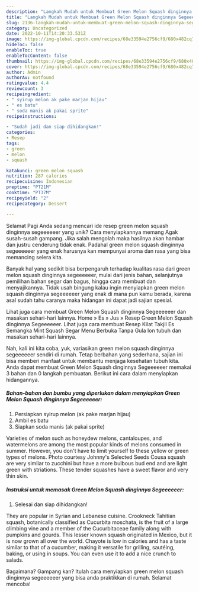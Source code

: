 ```yaml
---
description: "Langkah Mudah untuk Membuat Green Melon Squash dinginnya Segeeeeeer yang Enak, Mantap"
title: "Langkah Mudah untuk Membuat Green Melon Squash dinginnya Segeeeeeer yang Enak, Mantap"
slug: 2136-langkah-mudah-untuk-membuat-green-melon-squash-dinginnya-segeeeeeer-yang-enak-mantap
category: Uncategorized
date: 2022-10-11T14:20:33.531Z
image: https://img-global.cpcdn.com/recipes/68e33594e2756cf9/680x482cq70/green-melon-squash-dinginnya-segeeeeeer-foto-resep-utama.jpg
hideToc: false
enableToc: true
enableTocContent: false
thumbnail: https://img-global.cpcdn.com/recipes/68e33594e2756cf9/680x482cq70/green-melon-squash-dinginnya-segeeeeeer-foto-resep-utama.jpg
cover: https://img-global.cpcdn.com/recipes/68e33594e2756cf9/680x482cq70/green-melon-squash-dinginnya-segeeeeeer-foto-resep-utama.jpg
author: Admin
authorAv: notfound
ratingvalue: 4.4
reviewcount: 3
recipeingredient:
- " syirup melon ak pake marjan hijau"
- " es batu"
- " soda manis ak pakai sprite"
recipeinstructions:

- "Sudah jadi dan siap dihidangkan!"
categories:
- Resep
tags:
- green
- melon
- squash

katakunci: green melon squash 
nutrition: 287 calories
recipecuisine: Indonesian
preptime: "PT21M"
cooktime: "PT37M"
recipeyield: "2"
recipecategory: Dessert

---
```



Selamat Pagi Anda sedang mencari ide resep green melon squash dinginnya segeeeeeer yang unik? Cara menyiapkannya memang Agak susah-susah gampang. Jika salah mengolah maka hasilnya akan hambar dan justru cenderung tidak enak. Padahal green melon squash dinginnya segeeeeeer yang enak harusnya kan mempunyai aroma dan rasa yang bisa memancing selera kita.


Banyak hal yang sedikit bisa berpengaruh terhadap kualitas rasa dari green melon squash dinginnya segeeeeeer, mulai dari jenis bahan, selanjutnya pemilihan bahan segar dan bagus, hingga cara membuat dan menyajikannya. Tidak usah bingung kalau ingin menyiapkan green melon squash dinginnya segeeeeeer yang enak di mana pun kamu berada, karena asal sudah tahu caranya maka hidangan ini dapat jadi sajian spesial.

Lihat juga cara membuat Green Melon Squash dinginnya Segeeeeeer dan masakan sehari-hari lainnya. Home » Es » Jus » Resep Green Melon Squash dinginnya Segeeeeeer. Lihat juga cara membuat Resep Kilat Takjil Es Semangka Mint Squash Segar Menu Berbuka Tanpa Gula Ion tubuh dan masakan sehari-hari lainnya.


Nah, kali ini kita coba, yuk, variasikan green melon squash dinginnya segeeeeeer sendiri di rumah. Tetap berbahan yang sederhana, sajian ini bisa memberi manfaat untuk membantu menjaga kesehatan tubuh kita. Anda dapat membuat Green Melon Squash dinginnya Segeeeeeer memakai 3 bahan dan 0 langkah pembuatan. Berikut ini cara dalam menyiapkan hidangannya.

<!--inarticleads1-->

##### Bahan-bahan dan bumbu yang diperlukan dalam menyiapkan Green Melon Squash dinginnya Segeeeeeer:

1. Persiapkan  syirup melon (ak pake marjan hijau)
1. Ambil  es batu
1. Siapkan  soda manis (ak pakai sprite)


Varieties of melon such as honeydew melons, cantaloupes, and watermelons are among the most popular kinds of melons consumed in summer. However, you don&#39;t have to limit yourself to these yellow or green types of melons. Photo courtesy Johnny&#39;s Selected Seeds Cousa squash are very similar to zucchini but have a more bulbous bud end and are light green with striations. These tender squashes have a sweet flavor and very thin skin. 

<!--inarticleads2-->

##### Instruksi untuk memasak Green Melon Squash dinginnya Segeeeeeer:


1. Selesai dan siap dihidangkan!

They are popular in Syrian and Lebanese cuisine. Crookneck Tahitian squash, botanically classified as Cucurbita moschata, is the fruit of a large climbing vine and a member of the Cucurbitaceae family along with pumpkins and gourds. This lesser known squash originated in Mexico, but it is now grown all over the world. Chayote is low in calories and has a taste similar to that of a cucumber, making it versatile for grilling, sautéing, baking, or using in soups. You can even use it to add a nice crunch to salads. 

Bagaimana? Gampang kan? Itulah cara menyiapkan green melon squash dinginnya segeeeeeer yang bisa anda praktikkan di rumah. Selamat mencoba!
